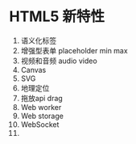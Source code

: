 # HTML5 新特性


1. 语义化标签
2. 增强型表单  placeholder min max
3. 视频和音频 audio video
4. Canvas
5. SVG
6. 地理定位
7. 拖放api  drag
8. Web worker
9. Web storage
10. WebSocket
11. 